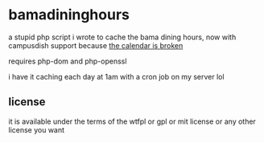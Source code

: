 # bamadininghours

a stupid php script i wrote to cache the bama dining hours, now with campusdish support because [the calendar is broken](https://twitter.com/BamaDining/status/1095470604919193600)

requires php-dom and php-openssl

i have it caching each day at 1am with a cron job on my server lol

## license

it is available under the terms of the wtfpl or gpl or mit license or any other license you want
